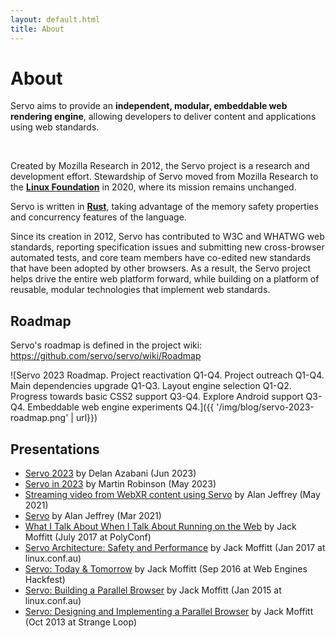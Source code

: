 ```yaml
---
layout: default.html
title: About
---
```


# About

<div class="hero is-info is-small">
  <div class="hero-body">
    <p class="subtitle">
      Servo aims to provide an <strong>independent, modular, embeddable web rendering engine</strong>, allowing developers to deliver content and applications using web standards.
    </p>
  </div>
</div>
<br>

Created by Mozilla Research in 2012, the Servo project is a research and development effort. Stewardship of Servo moved from Mozilla Research to the [**Linux Foundation**](https://www.linuxfoundation.org/) in 2020, where its mission remains unchanged.

Servo is written in [**Rust**](https://www.rust-lang.org/), taking advantage of the memory safety properties and concurrency features of the language.

Since its creation in 2012, Servo has contributed to W3C and WHATWG web standards, reporting specification issues and submitting new cross-browser automated tests, and core team members have co-edited new standards that have been adopted by other browsers. As a result, the Servo project helps drive the entire web platform forward, while building on a platform of reusable, modular technologies that implement web standards.

## Roadmap

Servo's roadmap is defined in the project wiki: <https://github.com/servo/servo/wiki/Roadmap>

![Servo 2023 Roadmap. Project reactivation Q1-Q4. Project outreach Q1-Q4. Main dependencies upgrade Q1-Q3. Layout engine selection Q1-Q2. Progress towards basic CSS2 support Q3-Q4. Explore Android support Q3-Q4. Embeddable web engine experiments Q4.]({{ '/img/blog/servo-2023-roadmap.png' | url}})

## Presentations

* [Servo 2023](https://www.youtube.com/watch?v=pfk8s5OD99A) by Delan Azabani (Jun 2023)
* [Servo in 2023](https://www.youtube.com/watch?v=IdHvHoAO5oo) by Martin Robinson (May 2023)
* [Streaming video from WebXR content using Servo](https://www.youtube.com/watch?v=rAWeW6Q5Cuw) by Alan Jeffrey (May 2021)
* [Servo](https://www.youtube.com/watch?v=epEQ-9VAY_4) by Alan Jeffrey (Mar 2021)
* [What I Talk About When I Talk About Running on the Web](https://www.youtube.com/watch?v=M6uUB-gawRs) by Jack Moffitt (July 2017 at PolyConf)
* [Servo Architecture: Safety and Performance](https://www.youtube.com/watch?v=an5abNFba4Q) by Jack Moffitt (Jan 2017 at linux.conf.au)
* [Servo: Today & Tomorrow](https://www.youtube.com/watch?v=UGl9VVIOo3E) by Jack Moffitt (Sep 2016 at Web Engines Hackfest)
* [Servo: Building a Parallel Browser](https://www.youtube.com/watch?v=7q9vIMXSTzc) by Jack Moffitt (Jan 2015 at linux.conf.au)
* [Servo: Designing and Implementing a Parallel Browser](https://www.youtube.com/watch?v=67QP8t-89VM) by Jack Moffitt (Oct 2013 at Strange Loop)


